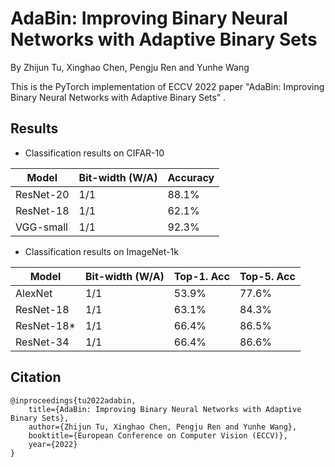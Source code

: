 # AdaBin: Improving Binary Neural Networks with Adaptive Binary Sets
By Zhijun Tu, Xinghao Chen, Pengju Ren and Yunhe Wang

This is the PyTorch implementation of ECCV 2022 paper "AdaBin: Improving Binary Neural Networks with Adaptive Binary Sets” .

## Results
-  Classification results on CIFAR-10

| Model | Bit-width (W/A) | Accuracy |
| --- | --- | --- |
| ResNet-20 | 1/1 | 88.1% |
| ResNet-18 | 1/1 | 62.1% |
| VGG-small | 1/1 | 92.3% |

-  Classification results on ImageNet-1k

| Model      | Bit-width (W/A) | Top-1. Acc | Top-5. Acc |
| ---------- | --------------- | ---------- | ---------- |
| AlexNet    | 1/1             | 53.9%      | 77.6%      |
| ResNet-18  | 1/1             | 63.1%      | 84.3%      |
| ResNet-18* | 1/1             | 66.4%      | 86.5%      |
| ResNet-34  | 1/1             | 66.4%      | 86.6%      |

## Citation

    @inproceedings{tu2022adabin,
        title={AdaBin: Improving Binary Neural Networks with Adaptive Binary Sets},
        author={Zhijun Tu, Xinghao Chen, Pengju Ren and Yunhe Wang},
        booktitle={European Conference on Computer Vision (ECCV)},
        year={2022}
    }
